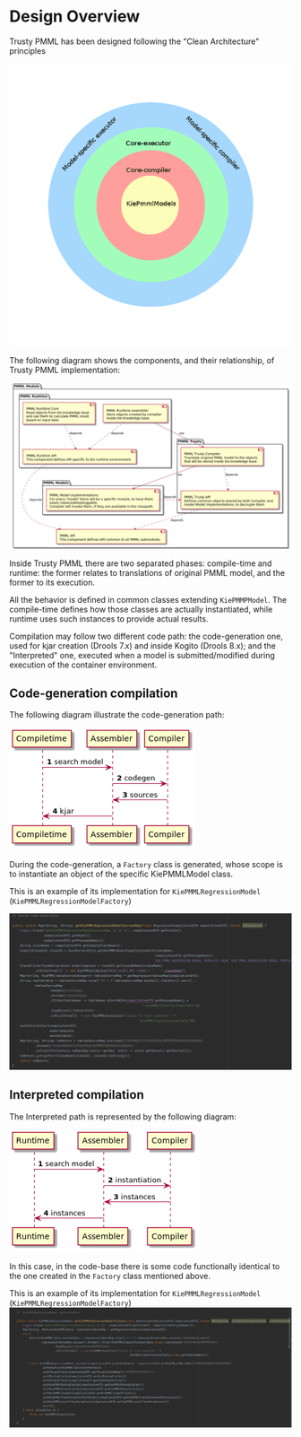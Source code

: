 <!--
  Licensed to the Apache Software Foundation (ASF) under one
  or more contributor license agreements.  See the NOTICE file
  distributed with this work for additional information
  regarding copyright ownership.  The ASF licenses this file
  to you under the Apache License, Version 2.0 (the
  "License"); you may not use this file except in compliance
  with the License.  You may obtain a copy of the License at

    http://www.apache.org/licenses/LICENSE-2.0

  Unless required by applicable law or agreed to in writing,
  software distributed under the License is distributed on an
  "AS IS" BASIS, WITHOUT WARRANTIES OR CONDITIONS OF ANY
  KIND, either express or implied.  See the License for the
  specific language governing permissions and limitations
  under the License.
  -->

Design Overview
===============

Trusty PMML has been designed following the "Clean Architecture" principles

![Clean Architecture PMML](./CleanPMMLArchitecture.png)

The following diagram shows the components, and their relationship, of Trusty PMML implementation:

![Trusty PMML Architecture](./ArchitecturePUML.png)

Inside Trusty PMML there are two separated phases: compile-time and runtime: the former relates to translations of original PMML model, and the former to its execution.

All the behavior is defined in common classes extending `KiePMMPModel`. The compile-time defines how those classes are actually instantiated, while runtime uses such instances to provide actual results.

Compilation may follow two different code path: the code-generation one, used for kjar creation (Drools 7.x) and inside Kogito (Drools 8.x); and the "Interpreted" one, executed when a model is submitted/modified during execution of the container environment.


Code-generation compilation
---------------------------

The following diagram illustrate the code-generation path:

![code-generation compilation](./CompiletimeCodegen.png)

During the code-generation, a `Factory` class is generated, whose scope is to instantiate an object of the specific KiePMMLModel class.

This is an example of its implementation for `KiePMMLRegressionModel` (`KiePMMLRegressionModelFactory`)

![code-generation regression](./CodeGenFactory.png)

Interpreted compilation
---------------------------

The Interpreted path is represented by the following diagram:

![interpreted compilation](./RuntimeInterpreted.png)

In this case, in the code-base there is some code functionally identical to the one created in the `Factory` class mentioned above.

This is an example of its implementation for `KiePMMLRegressionModel` (`KiePMMLRegressionModelFactory`)
![interpreted regression](./InterpretedInstantiation.png)





